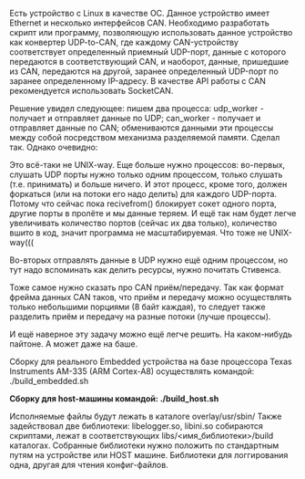 Есть устройство с Linux в качестве ОС. Данное устройство имеет Ethernet 
и несколько интерфейсов CAN. Необходимо разработать скрипт или программу, 
позволяющую использовать данное устройство как конвертер UDP-to-CAN, 
где каждому CAN-устройству соответствует определенный приемный UDP-порт, 
данные с которого передаются в соответствующий CAN, и наоборот, данные, 
пришедшие из CAN, передаются на другой, заранее определенный UDP-порт 
по заранее определенному IP-адресу. В качестве API работы
с CAN рекомендуется использовать SocketCAN.

Решение увидел следующее:
пишем два процесса:
udp_worker - получает и отправляет данные по UDP;
can_worker - получает и отправляет данные по CAN;
обмениваются данными эти процессы между собой посредством механизма
разделяемой памяти. Сделал так. Однако очевидно:

Это всё-таки не UNIX-way. Еще больше нужно процессов:
во-первых, слушать UDP порты нужно только одним процессом, только слушать
(т.е. принимать) и больше ничего. И этот процесс, кроме того,
должен форкаться (или на потоки его надо делить) для каждого UDP-порта.
Потому что сейчас пока recivefrom() блокирует сокет одного порта, другие
порты в пролёте и мы данные теряем. И ещё так нам будет легче увеличивать
количество портов (сейчас их два только), количество вшито в код,
значит программа не масштабируемая. Что тоже не UNIX-way(((

Во-вторых отправлять данные в UDP нужно ещё одним процессом, но тут надо
вспоминать как делить ресурсы, нужно почитать Стивенса.

Тоже самое нужно сказать про CAN приём/передачу. Так как формат фрейма
данных CAN таков, что приём и передачу можно осуществлять только 
небольшими порциями (8 байт каждая), то следует также разделить приём и
передачу на разные потоки (лучше процессы).

И ещё наверное эту задачу можно ещё легче решить. На каком-нибудь пайтоне.
А может даже на баше.

Сборку для реального Embedded устройства на базе процессора Texas Instruments
AM-335 (ARM Cortex-A8) осуществлять командой:
./build_embedded.sh

<b>
Сборку для host-машины командой:
./build_host.sh
</b>

Исполняемые файлы будут лежать в каталоге overlay/usr/sbin/
Также задействовал две библиотеки: libelogger.so, libini.so
собираются скриптами, лежат в соответствующих libs/<имя_библиотеки>/build 
каталогах. Собранные библиотеки нужно положить по стандартным путям
на устройстве или HOST машине.
Библиотеки для логгирования одна, другая для чтения конфиг-файлов.
